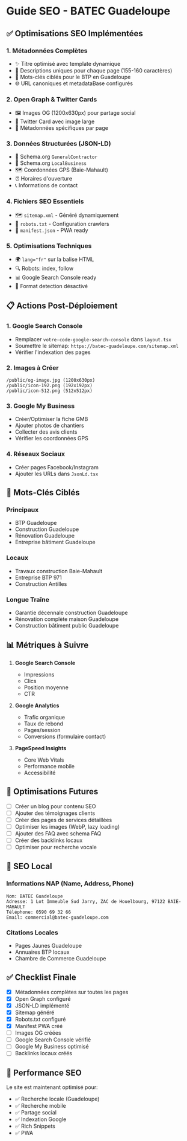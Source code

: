 # Guide SEO - BATEC Guadeloupe

## ✅ Optimisations SEO Implémentées

### 1. **Métadonnées Complètes**
- ✨ Titre optimisé avec template dynamique
- 📝 Descriptions uniques pour chaque page (155-160 caractères)
- 🔑 Mots-clés ciblés pour le BTP en Guadeloupe
- 🌐 URL canoniques et metadataBase configurés

### 2. **Open Graph & Twitter Cards**
- 🖼️ Images OG (1200x630px) pour partage social
- 📱 Twitter Card avec image large
- 🎯 Métadonnées spécifiques par page

### 3. **Données Structurées (JSON-LD)**
- 🏢 Schema.org `GeneralContractor`
- 📍 Schema.org `LocalBusiness`
- 🗺️ Coordonnées GPS (Baie-Mahault)
- ⏰ Horaires d'ouverture
- 📞 Informations de contact

### 4. **Fichiers SEO Essentiels**
- 🗺️ `sitemap.xml` - Généré dynamiquement
- 🤖 `robots.txt` - Configuration crawlers
- 📱 `manifest.json` - PWA ready

### 5. **Optimisations Techniques**
- 🌍 `lang="fr"` sur la balise HTML
- 🔍 Robots: index, follow
- 📊 Google Search Console ready
- 🎯 Format detection désactivé

## 📋 Actions Post-Déploiement

### 1. **Google Search Console**
- Remplacer `votre-code-google-search-console` dans `layout.tsx`
- Soumettre le sitemap: `https://batec-guadeloupe.com/sitemap.xml`
- Vérifier l'indexation des pages

### 2. **Images à Créer**
```
/public/og-image.jpg (1200x630px)
/public/icon-192.png (192x192px)
/public/icon-512.png (512x512px)
```

### 3. **Google My Business**
- Créer/Optimiser la fiche GMB
- Ajouter photos de chantiers
- Collecter des avis clients
- Vérifier les coordonnées GPS

### 4. **Réseaux Sociaux**
- Créer pages Facebook/Instagram
- Ajouter les URLs dans `JsonLd.tsx`

## 🎯 Mots-Clés Ciblés

### Principaux
- BTP Guadeloupe
- Construction Guadeloupe
- Rénovation Guadeloupe
- Entreprise bâtiment Guadeloupe

### Locaux
- Travaux construction Baie-Mahault
- Entreprise BTP 971
- Construction Antilles

### Longue Traîne
- Garantie décennale construction Guadeloupe
- Rénovation complète maison Guadeloupe
- Construction bâtiment public Guadeloupe

## 📊 Métriques à Suivre

1. **Google Search Console**
   - Impressions
   - Clics
   - Position moyenne
   - CTR

2. **Google Analytics**
   - Trafic organique
   - Taux de rebond
   - Pages/session
   - Conversions (formulaire contact)

3. **PageSpeed Insights**
   - Core Web Vitals
   - Performance mobile
   - Accessibilité

## 🔧 Optimisations Futures

- [ ] Créer un blog pour contenu SEO
- [ ] Ajouter des témoignages clients
- [ ] Créer des pages de services détaillées
- [ ] Optimiser les images (WebP, lazy loading)
- [ ] Ajouter des FAQ avec schema FAQ
- [ ] Créer des backlinks locaux
- [ ] Optimiser pour recherche vocale

## 📱 SEO Local

### Informations NAP (Name, Address, Phone)
```
Nom: BATEC Guadeloupe
Adresse: 1 Lot Immeuble Sud Jarry, ZAC de Houelbourg, 97122 BAIE-MAHAULT
Téléphone: 0590 69 32 66
Email: commercial@batec-guadeloupe.com
```

### Citations Locales
- Pages Jaunes Guadeloupe
- Annuaires BTP locaux
- Chambre de Commerce Guadeloupe

## ✅ Checklist Finale

- [x] Métadonnées complètes sur toutes les pages
- [x] Open Graph configuré
- [x] JSON-LD implémenté
- [x] Sitemap généré
- [x] Robots.txt configuré
- [x] Manifest PWA créé
- [ ] Images OG créées
- [ ] Google Search Console vérifié
- [ ] Google My Business optimisé
- [ ] Backlinks locaux créés

## 🚀 Performance SEO

Le site est maintenant optimisé pour:
- ✅ Recherche locale (Guadeloupe)
- ✅ Recherche mobile
- ✅ Partage social
- ✅ Indexation Google
- ✅ Rich Snippets
- ✅ PWA
